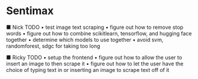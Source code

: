 # Sentimax

■ Nick TODO
• test image text scraping
• figure out how to remove stop words
• figure out how to combine scikitlearn, tensorflow, and hugging face together
• determine which models to use together
• avoid svm, randomforest, sdgc for taking too long

■ Ricky TODO
• setup the frontend
• figure out how to allow the user to insert an image to then scrape it
• figure out how to let the user have the choice of typing text in or inserting an image to scrape text off of it